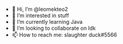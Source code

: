 - 👋 Hi, I’m @leomekteo2
- 👀 I’m interested in stuff
- 🌱 I’m currently learning Java
- 💞️ I’m looking to collaborate on Idk
- 📫 How to reach me: slaughter duck#5566

